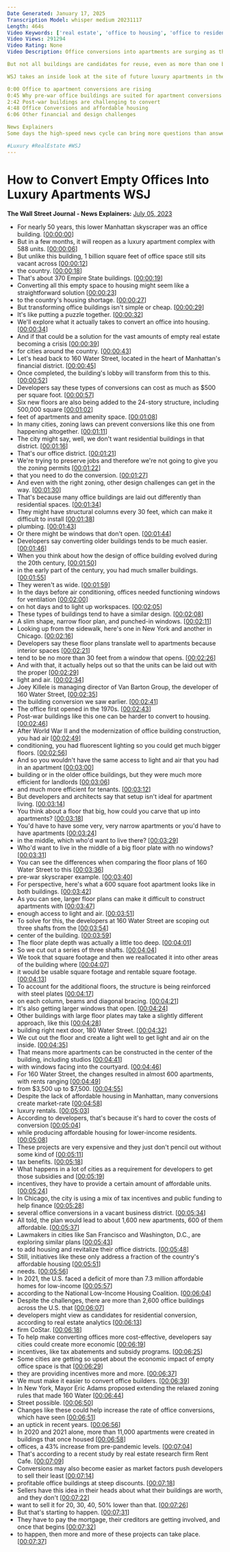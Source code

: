 ```yaml
---
Date Generated: January 17, 2025
Transcription Model: whisper medium 20231117
Length: 464s
Video Keywords: ['real estate', 'office to housing', 'office to residential conversion', 'property', 'real estate investing', 'luxury', 'luxury housing', 'housing shortage', 'real estate conversion', 'property conversion', 'affordable housing', 'construction', 'new york', 'nyc', 'nyc housing', 'manhattan', 'housing market', 'property development', 'housing crisis', 'urban planning', 'property management', 'vacant office space', 'office', 'housing', 'apartments', 'condos', 'real estate project', 'real estate market', 'markets', 'news', 'housing news', 'usnws']
Video Views: 291294
Video Rating: None
Video Description: Office conversions into apartments are surging as the amount of vacant office buildings continue to increase nationwide. With housing in short supply, real estate developers are converting more boardrooms into bedrooms.

But not all buildings are candidates for reuse, even as more than one billion square feet of office space sits vacant across the country. Could this be a solution to the U.S.’s housing shortage?

WSJ takes an inside look at the site of future luxury apartments in the Financial District of Manhattan to see the challenges behind converting an office building into housing.

0:00 Office to apartment conversions are rising
0:45 Why pre-war office buildings are suited for apartment conversions
2:42 Post-war buildings are challenging to convert 
4:48 Office Conversions and affordable housing
6:06 Other financial and design challenges

News Explainers
Some days the high-speed news cycle can bring more questions than answers. WSJ’s news explainers break down the day's biggest stories into bite-size pieces to help you make sense of the news.

#Luxury #RealEstate #WSJ
---
```


# How to Convert Empty Offices Into Luxury Apartments  WSJ
**The Wall Street Journal - News Explainers:** [July 05, 2023](https://www.youtube.com/watch?v=nTKjwWlhcLM)
*  For nearly 50 years, this lower Manhattan skyscraper was an office building. [[00:00:00](https://www.youtube.com/watch?v=nTKjwWlhcLM&t=0.0s)]
*  But in a few months, it will reopen as a luxury apartment complex with 588 units. [[00:00:06](https://www.youtube.com/watch?v=nTKjwWlhcLM&t=6.08s)]
*  But unlike this building, 1 billion square feet of office space still sits vacant across [[00:00:12](https://www.youtube.com/watch?v=nTKjwWlhcLM&t=12.84s)]
*  the country. [[00:00:18](https://www.youtube.com/watch?v=nTKjwWlhcLM&t=18.56s)]
*  That's about 370 Empire State buildings. [[00:00:19](https://www.youtube.com/watch?v=nTKjwWlhcLM&t=19.56s)]
*  Converting all this empty space to housing might seem like a straightforward solution [[00:00:23](https://www.youtube.com/watch?v=nTKjwWlhcLM&t=23.04s)]
*  to the country's housing shortage. [[00:00:27](https://www.youtube.com/watch?v=nTKjwWlhcLM&t=27.2s)]
*  But transforming office buildings isn't simple or cheap. [[00:00:29](https://www.youtube.com/watch?v=nTKjwWlhcLM&t=29.32s)]
*  It's like putting a puzzle together. [[00:00:32](https://www.youtube.com/watch?v=nTKjwWlhcLM&t=32.96s)]
*  We'll explore what it actually takes to convert an office into housing. [[00:00:34](https://www.youtube.com/watch?v=nTKjwWlhcLM&t=34.879999999999995s)]
*  And if that could be a solution for the vast amounts of empty real estate becoming a crisis [[00:00:39](https://www.youtube.com/watch?v=nTKjwWlhcLM&t=39.36s)]
*  for cities around the country. [[00:00:43](https://www.youtube.com/watch?v=nTKjwWlhcLM&t=43.78s)]
*  Let's head back to 160 Water Street, located in the heart of Manhattan's financial district. [[00:00:45](https://www.youtube.com/watch?v=nTKjwWlhcLM&t=45.76s)]
*  Once completed, the building's lobby will transform from this to this. [[00:00:52](https://www.youtube.com/watch?v=nTKjwWlhcLM&t=52.28s)]
*  Developers say these types of conversions can cost as much as $500 per square foot. [[00:00:57](https://www.youtube.com/watch?v=nTKjwWlhcLM&t=57.120000000000005s)]
*  Six new floors are also being added to the 24-story structure, including 500,000 square [[00:01:02](https://www.youtube.com/watch?v=nTKjwWlhcLM&t=62.44s)]
*  feet of apartments and amenity space. [[00:01:08](https://www.youtube.com/watch?v=nTKjwWlhcLM&t=68.4s)]
*  In many cities, zoning laws can prevent conversions like this one from happening altogether. [[00:01:11](https://www.youtube.com/watch?v=nTKjwWlhcLM&t=71.34s)]
*  The city might say, well, we don't want residential buildings in that district. [[00:01:16](https://www.youtube.com/watch?v=nTKjwWlhcLM&t=76.8s)]
*  That's our office district. [[00:01:21](https://www.youtube.com/watch?v=nTKjwWlhcLM&t=81.2s)]
*  We're trying to preserve jobs and therefore we're not going to give you the zoning permits [[00:01:22](https://www.youtube.com/watch?v=nTKjwWlhcLM&t=82.68s)]
*  that you need to do the conversion. [[00:01:27](https://www.youtube.com/watch?v=nTKjwWlhcLM&t=87.8s)]
*  And even with the right zoning, other design challenges can get in the way. [[00:01:30](https://www.youtube.com/watch?v=nTKjwWlhcLM&t=90.32000000000001s)]
*  That's because many office buildings are laid out differently than residential spaces. [[00:01:34](https://www.youtube.com/watch?v=nTKjwWlhcLM&t=94.36s)]
*  They might have structural columns every 30 feet, which can make it difficult to install [[00:01:38](https://www.youtube.com/watch?v=nTKjwWlhcLM&t=98.72s)]
*  plumbing. [[00:01:43](https://www.youtube.com/watch?v=nTKjwWlhcLM&t=103.12s)]
*  Or there might be windows that don't open. [[00:01:44](https://www.youtube.com/watch?v=nTKjwWlhcLM&t=104.12s)]
*  Developers say converting older buildings tends to be much easier. [[00:01:46](https://www.youtube.com/watch?v=nTKjwWlhcLM&t=106.28s)]
*  When you think about how the design of office building evolved during the 20th century, [[00:01:50](https://www.youtube.com/watch?v=nTKjwWlhcLM&t=110.3s)]
*  in the early part of the century, you had much smaller buildings. [[00:01:55](https://www.youtube.com/watch?v=nTKjwWlhcLM&t=115.52s)]
*  They weren't as wide. [[00:01:59](https://www.youtube.com/watch?v=nTKjwWlhcLM&t=119.25999999999999s)]
*  In the days before air conditioning, offices needed functioning windows for ventilation [[00:02:00](https://www.youtube.com/watch?v=nTKjwWlhcLM&t=120.74s)]
*  on hot days and to light up workspaces. [[00:02:05](https://www.youtube.com/watch?v=nTKjwWlhcLM&t=125.17999999999999s)]
*  These types of buildings tend to have a similar design. [[00:02:08](https://www.youtube.com/watch?v=nTKjwWlhcLM&t=128.66s)]
*  A slim shape, narrow floor plan, and punched-in windows. [[00:02:11](https://www.youtube.com/watch?v=nTKjwWlhcLM&t=131.9s)]
*  Looking up from the sidewalk, here's one in New York and another in Chicago. [[00:02:16](https://www.youtube.com/watch?v=nTKjwWlhcLM&t=136.18s)]
*  Developers say these floor plans translate well to apartments because interior spaces [[00:02:21](https://www.youtube.com/watch?v=nTKjwWlhcLM&t=141.98000000000002s)]
*  tend to be no more than 30 feet from a window that opens. [[00:02:26](https://www.youtube.com/watch?v=nTKjwWlhcLM&t=146.12s)]
*  And with that, it actually helps out so that the units can be laid out with the proper [[00:02:29](https://www.youtube.com/watch?v=nTKjwWlhcLM&t=149.54000000000002s)]
*  light and air. [[00:02:34](https://www.youtube.com/watch?v=nTKjwWlhcLM&t=154.44s)]
*  Joey Killele is managing director of Van Barton Group, the developer of 160 Water Street, [[00:02:35](https://www.youtube.com/watch?v=nTKjwWlhcLM&t=155.44s)]
*  the building conversion we saw earlier. [[00:02:41](https://www.youtube.com/watch?v=nTKjwWlhcLM&t=161.32s)]
*  The office first opened in the 1970s. [[00:02:43](https://www.youtube.com/watch?v=nTKjwWlhcLM&t=163.38s)]
*  Post-war buildings like this one can be harder to convert to housing. [[00:02:46](https://www.youtube.com/watch?v=nTKjwWlhcLM&t=166.01999999999998s)]
*  After World War II and the modernization of office building construction, you had air [[00:02:49](https://www.youtube.com/watch?v=nTKjwWlhcLM&t=169.78s)]
*  conditioning, you had fluorescent lighting so you could get much bigger floors. [[00:02:56](https://www.youtube.com/watch?v=nTKjwWlhcLM&t=176.46s)]
*  And so you wouldn't have the same access to light and air that you had in an apartment [[00:03:00](https://www.youtube.com/watch?v=nTKjwWlhcLM&t=180.46s)]
*  building or in the older office buildings, but they were much more efficient for landlords [[00:03:06](https://www.youtube.com/watch?v=nTKjwWlhcLM&t=186.26s)]
*  and much more efficient for tenants. [[00:03:12](https://www.youtube.com/watch?v=nTKjwWlhcLM&t=192.4s)]
*  But developers and architects say that setup isn't ideal for apartment living. [[00:03:14](https://www.youtube.com/watch?v=nTKjwWlhcLM&t=194.18s)]
*  You think about a floor that big, how could you carve that up into apartments? [[00:03:18](https://www.youtube.com/watch?v=nTKjwWlhcLM&t=198.94s)]
*  You'd have to have some very, very narrow apartments or you'd have to have apartments [[00:03:24](https://www.youtube.com/watch?v=nTKjwWlhcLM&t=204.16s)]
*  in the middle, which who'd want to live there? [[00:03:29](https://www.youtube.com/watch?v=nTKjwWlhcLM&t=209.32s)]
*  Who'd want to live in the middle of a big floor plate with no windows? [[00:03:31](https://www.youtube.com/watch?v=nTKjwWlhcLM&t=211.6s)]
*  You can see the differences when comparing the floor plans of 160 Water Street to this [[00:03:36](https://www.youtube.com/watch?v=nTKjwWlhcLM&t=216.44s)]
*  pre-war skyscraper example. [[00:03:40](https://www.youtube.com/watch?v=nTKjwWlhcLM&t=220.54s)]
*  For perspective, here's what a 600 square foot apartment looks like in both buildings. [[00:03:42](https://www.youtube.com/watch?v=nTKjwWlhcLM&t=222.73999999999998s)]
*  As you can see, larger floor plans can make it difficult to construct apartments with [[00:03:47](https://www.youtube.com/watch?v=nTKjwWlhcLM&t=227.48s)]
*  enough access to light and air. [[00:03:51](https://www.youtube.com/watch?v=nTKjwWlhcLM&t=231.73999999999998s)]
*  To solve for this, the developers at 160 Water Street are scoping out three shafts from the [[00:03:54](https://www.youtube.com/watch?v=nTKjwWlhcLM&t=234.29999999999998s)]
*  center of the building. [[00:03:59](https://www.youtube.com/watch?v=nTKjwWlhcLM&t=239.54s)]
*  The floor plate depth was actually a little too deep. [[00:04:01](https://www.youtube.com/watch?v=nTKjwWlhcLM&t=241.06s)]
*  So we cut out a series of three shafts. [[00:04:04](https://www.youtube.com/watch?v=nTKjwWlhcLM&t=244.35999999999999s)]
*  We took that square footage and then we reallocated it into other areas of the building where [[00:04:07](https://www.youtube.com/watch?v=nTKjwWlhcLM&t=247.54s)]
*  it would be usable square footage and rentable square footage. [[00:04:13](https://www.youtube.com/watch?v=nTKjwWlhcLM&t=253.22s)]
*  To account for the additional floors, the structure is being reinforced with steel plates [[00:04:17](https://www.youtube.com/watch?v=nTKjwWlhcLM&t=257.02s)]
*  on each column, beams and diagonal bracing. [[00:04:21](https://www.youtube.com/watch?v=nTKjwWlhcLM&t=261.38s)]
*  It's also getting larger windows that open. [[00:04:24](https://www.youtube.com/watch?v=nTKjwWlhcLM&t=264.71999999999997s)]
*  Other buildings with large floor plates may take a slightly different approach, like this [[00:04:28](https://www.youtube.com/watch?v=nTKjwWlhcLM&t=268.18s)]
*  building right next door, 180 Water Street. [[00:04:32](https://www.youtube.com/watch?v=nTKjwWlhcLM&t=272.76s)]
*  We cut out the floor and create a light well to get light and air on the inside. [[00:04:35](https://www.youtube.com/watch?v=nTKjwWlhcLM&t=275.78s)]
*  That means more apartments can be constructed in the center of the building, including studios [[00:04:41](https://www.youtube.com/watch?v=nTKjwWlhcLM&t=281.7s)]
*  with windows facing into the courtyard. [[00:04:46](https://www.youtube.com/watch?v=nTKjwWlhcLM&t=286.53999999999996s)]
*  For 160 Water Street, the changes resulted in almost 600 apartments, with rents ranging [[00:04:49](https://www.youtube.com/watch?v=nTKjwWlhcLM&t=289.53999999999996s)]
*  from $3,500 up to $7,500. [[00:04:55](https://www.youtube.com/watch?v=nTKjwWlhcLM&t=295.09999999999997s)]
*  Despite the lack of affordable housing in Manhattan, many conversions create market-rate [[00:04:58](https://www.youtube.com/watch?v=nTKjwWlhcLM&t=298.97999999999996s)]
*  luxury rentals. [[00:05:03](https://www.youtube.com/watch?v=nTKjwWlhcLM&t=303.61999999999995s)]
*  According to developers, that's because it's hard to cover the costs of conversion [[00:05:04](https://www.youtube.com/watch?v=nTKjwWlhcLM&t=304.86s)]
*  while producing affordable housing for lower-income residents. [[00:05:08](https://www.youtube.com/watch?v=nTKjwWlhcLM&t=308.54s)]
*  These projects are very expensive and they just don't pencil out without some kind of [[00:05:11](https://www.youtube.com/watch?v=nTKjwWlhcLM&t=311.94s)]
*  tax benefits. [[00:05:18](https://www.youtube.com/watch?v=nTKjwWlhcLM&t=318.18s)]
*  What happens in a lot of cities as a requirement for developers to get those subsidies and [[00:05:19](https://www.youtube.com/watch?v=nTKjwWlhcLM&t=319.66s)]
*  incentives, they have to provide a certain amount of affordable units. [[00:05:24](https://www.youtube.com/watch?v=nTKjwWlhcLM&t=324.46000000000004s)]
*  In Chicago, the city is using a mix of tax incentives and public funding to help finance [[00:05:28](https://www.youtube.com/watch?v=nTKjwWlhcLM&t=328.94s)]
*  several office conversions in a vacant business district. [[00:05:34](https://www.youtube.com/watch?v=nTKjwWlhcLM&t=334.02s)]
*  All told, the plan would lead to about 1,600 new apartments, 600 of them affordable. [[00:05:37](https://www.youtube.com/watch?v=nTKjwWlhcLM&t=337.46s)]
*  Lawmakers in cities like San Francisco and Washington, D.C., are exploring similar plans [[00:05:43](https://www.youtube.com/watch?v=nTKjwWlhcLM&t=343.02s)]
*  to add housing and revitalize their office districts. [[00:05:48](https://www.youtube.com/watch?v=nTKjwWlhcLM&t=348.26s)]
*  Still, initiatives like these only address a fraction of the country's affordable housing [[00:05:51](https://www.youtube.com/watch?v=nTKjwWlhcLM&t=351.38s)]
*  needs. [[00:05:56](https://www.youtube.com/watch?v=nTKjwWlhcLM&t=356.26s)]
*  In 2021, the U.S. faced a deficit of more than 7.3 million affordable homes for low-income [[00:05:57](https://www.youtube.com/watch?v=nTKjwWlhcLM&t=357.26s)]
*  according to the National Low-Income Housing Coalition. [[00:06:04](https://www.youtube.com/watch?v=nTKjwWlhcLM&t=364.18s)]
*  Despite the challenges, there are more than 2,600 office buildings across the U.S. that [[00:06:07](https://www.youtube.com/watch?v=nTKjwWlhcLM&t=367.86s)]
*  developers might view as candidates for residential conversion, according to real estate analytics [[00:06:13](https://www.youtube.com/watch?v=nTKjwWlhcLM&t=373.06s)]
*  firm CoStar. [[00:06:18](https://www.youtube.com/watch?v=nTKjwWlhcLM&t=378.38s)]
*  To help make converting offices more cost-effective, developers say cities could create more economic [[00:06:19](https://www.youtube.com/watch?v=nTKjwWlhcLM&t=379.91999999999996s)]
*  incentives, like tax abatements and subsidy programs. [[00:06:25](https://www.youtube.com/watch?v=nTKjwWlhcLM&t=385.62s)]
*  Some cities are getting so upset about the economic impact of empty office space is that [[00:06:29](https://www.youtube.com/watch?v=nTKjwWlhcLM&t=389.65999999999997s)]
*  they are providing incentives more and more. [[00:06:37](https://www.youtube.com/watch?v=nTKjwWlhcLM&t=397.02s)]
*  We must make it easier to convert office builders. [[00:06:39](https://www.youtube.com/watch?v=nTKjwWlhcLM&t=399.53999999999996s)]
*  In New York, Mayor Eric Adams proposed extending the relaxed zoning rules that made 160 Water [[00:06:44](https://www.youtube.com/watch?v=nTKjwWlhcLM&t=404.3s)]
*  Street possible. [[00:06:50](https://www.youtube.com/watch?v=nTKjwWlhcLM&t=410.06s)]
*  Changes like these could help increase the rate of office conversions, which have seen [[00:06:51](https://www.youtube.com/watch?v=nTKjwWlhcLM&t=411.86s)]
*  an uptick in recent years. [[00:06:56](https://www.youtube.com/watch?v=nTKjwWlhcLM&t=416.18s)]
*  In 2020 and 2021 alone, more than 11,000 apartments were created in buildings that once housed [[00:06:58](https://www.youtube.com/watch?v=nTKjwWlhcLM&t=418.3s)]
*  offices, a 43% increase from pre-pandemic levels. [[00:07:04](https://www.youtube.com/watch?v=nTKjwWlhcLM&t=424.98s)]
*  That's according to a recent study by real estate research firm Rent Cafe. [[00:07:09](https://www.youtube.com/watch?v=nTKjwWlhcLM&t=429.62s)]
*  Conversions may also become easier as market factors push developers to sell their least [[00:07:14](https://www.youtube.com/watch?v=nTKjwWlhcLM&t=434.46000000000004s)]
*  profitable office buildings at steep discounts. [[00:07:18](https://www.youtube.com/watch?v=nTKjwWlhcLM&t=438.7s)]
*  Sellers have this idea in their heads about what their buildings are worth, and they don't [[00:07:22](https://www.youtube.com/watch?v=nTKjwWlhcLM&t=442.36s)]
*  want to sell it for 20, 30, 40, 50% lower than that. [[00:07:26](https://www.youtube.com/watch?v=nTKjwWlhcLM&t=446.86s)]
*  But that's starting to happen. [[00:07:31](https://www.youtube.com/watch?v=nTKjwWlhcLM&t=451.18s)]
*  They have to pay the mortgage, their creditors are getting involved, and once that begins [[00:07:32](https://www.youtube.com/watch?v=nTKjwWlhcLM&t=452.54s)]
*  to happen, then more and more of these projects can take place. [[00:07:37](https://www.youtube.com/watch?v=nTKjwWlhcLM&t=457.3s)]
